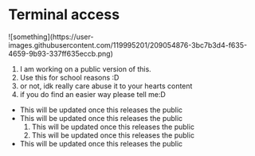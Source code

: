 <h1> Terminal access </h1>
![something](https://user-images.githubusercontent.com/119995201/209054876-3bc7b3d4-f635-4659-9b93-337ff635eccb.png)
<ol>
    <li>I am working on a public version of this.</li>
    <li>Use this for school reasons :D</li>
    <li>or not, idk really care abuse it to your hearts content</li>
    <li>if you do find an easier way please tell me:D </li>
</ol>
<ul>
    <li>This will be updated once this releases the public</li>
    <li>
       This will be updated once this releases the public
        <ol>
            <li>This will be updated once this releases the public</li>
            <li>This will be updated once this releases the public</li>
        </ol>
    </li>
    <li>This will be updated once this releases the public</li>
</ul>
